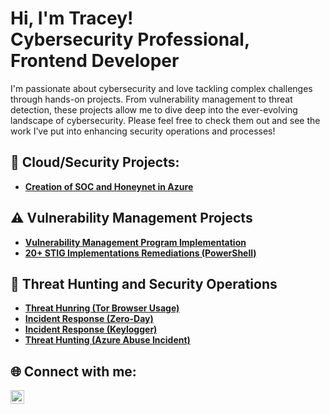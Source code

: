 <h1>Hi, I'm Tracey! <br/>Cybersecurity Professional, Frontend Developer</h1>
I'm passionate about cybersecurity and love tackling complex challenges through hands-on projects. From vulnerability management to threat detection, these projects allow me to dive deep into the ever-evolving landscape of cybersecurity. Please feel free to check them out and see the work I’ve put into enhancing security operations and processes!

## 🔐 Cloud/Security Projects:

- **[Creation of SOC and Honeynet in Azure](https://github.com/tleanne1/Cloud-SOC)**
  
## ⚠️ Vulnerability Management Projects

- **[Vulnerability Management Program Implementation](https://github.com/tleanne1/vulnerability-management-program/tree/main)**
- **[20+ STIG Implementations Remediations (PowerShell)](https://github.com/tleanne1/STIGS-PowerShell-Scripts)**
<!--- - **[Programmatic Vulnerability Remediations (PowerShell and BASH)](https://github.com/joshcybertest/programmatic-vulnerability-remediations)** --->

## 🚨 Threat Hunting and Security Operations

- **[Threat Hunring (Tor Browser Usage)](https://github.com/tleanne1/threat-hunting-scenario-tor/tree/main)**
- **[Incident Response (Zero-Day)](https://github.com/tleanne1/threat-hunting-scenario-zero-day)**
- **[Incident Response (Keylogger)](https://github.com/tleanne1/threat-hunting-scenario-keylogger)**
- **[Threat Hunting (Azure Abuse Incident)](https://github.com/tleanne1/threat-hunting-Azure-Abuse-Incident)**

<h2>🌐 Connect with me:</h2>

[<img align="left" alt="TraceyBuentello | LinkedIn" width="22px" src="https://cdn.jsdelivr.net/npm/simple-icons@v3/icons/linkedin.svg" />][linkedin]

[linkedin]: https://www.linkedin.com/in/tleanne/
